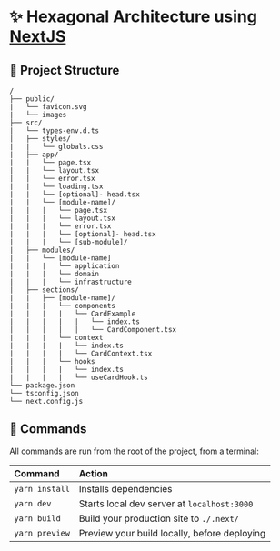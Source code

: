 # ✨ Hexagonal Architecture using [NextJS](https://beta.nextjs.org/docs)

## 🚀 Project Structure

```
/
├── public/
|   └── favicon.svg
|   └── images
├── src/
|   └── types-env.d.ts
|   ├── styles/
|   |   └── globals.css
|   ├── app/
|   |   └── page.tsx
|   |   └── layout.tsx
|   |   └── error.tsx
|   |   └── loading.tsx
|   |   └── [optional]- head.tsx
|   |   └── [module-name]/
|   |   |   └── page.tsx
|   |   |   └── layout.tsx
|   |   |   └── error.tsx
|   |   |   └── [optional]- head.tsx
|   |   |   └── [sub-module]/
|   ├── modules/
|   |   └── [module-name]
|   |   |   └── application
|   |   |   └── domain
|   |   |   └── infrastructure
|   ├── sections/
|   |   ├── [module-name]/
|   |   |   └── components
|   |   |   |   └── CardExample
|   |   |   |   |   └── index.ts
|   |   |   |   |   └── CardComponent.tsx
|   |   |   └── context
|   |   |   |   └── index.ts
|   |   |   |   └── CardContext.tsx
|   |   |   └── hooks
|   |   |   |   └── index.ts
|   |   |   |   └── useCardHook.ts
└── package.json
└── tsconfig.json
└── next.config.js
```
## 🧞 Commands

All commands are run from the root of the project, from a terminal:

| Command                | Action                                             |
| :----------------------| :------------------------------------------------- |
| `yarn install`         | Installs dependencies                              |
| `yarn dev`             | Starts local dev server at `localhost:3000`        |
| `yarn build`           | Build your production site to `./.next/`            |
| `yarn preview`         | Preview your build locally, before deploying       |
